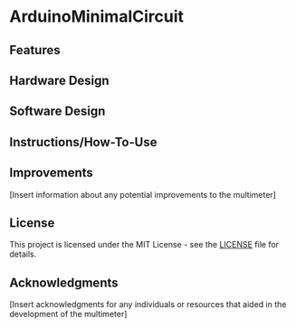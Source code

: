# ArduinoMinimalCircuit


## Features


## Hardware Design


## Software Design



## Instructions/How-To-Use




## Improvements

[Insert information about any potential improvements to the multimeter]

## License

This project is licensed under the MIT License - see the [LICENSE](LICENSE) file for details.

## Acknowledgments

[Insert acknowledgments for any individuals or resources that aided in the development of the multimeter]
